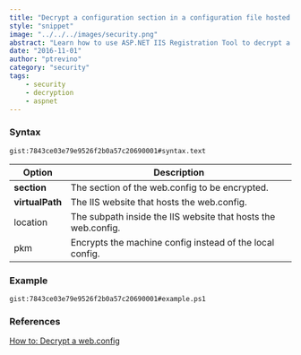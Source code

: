 ```yaml
---
title: "Decrypt a configuration section in a configuration file hosted in IIS"
style: "snippet"
image: "../../../images/security.png"
abstract: "Learn how to use ASP.NET IIS Registration Tool to decrypt a configuration section in a configuration file hosted in IIS."
date: "2016-11-01"
author: "ptrevino"
category: "security"
tags:
    - security
    - decryption
    - aspnet
---
```


<!-- start:abstract -->

### Syntax

`gist:7843ce03e79e9526f2b0a57c20690001#syntax.text`

| Option             | Description                                                   |
| ------------------ | ------------------------------------------------------------- |
| **section**        | The section of the web.config to be encrypted.                |
| **virtualPath**    | The IIS website that hosts the web.config.                    |
| location <subPath> | The subpath inside the IIS website that hosts the web.config. |
| pkm                | Encrypts the machine config instead of the local config.      |

<!-- end:abstract -->

### Example

`gist:7843ce03e79e9526f2b0a57c20690001#example.ps1`

### References
[How to: Decrypt a web.config](https://msdn.microsoft.com/en-us/library/bb986792.aspx)
